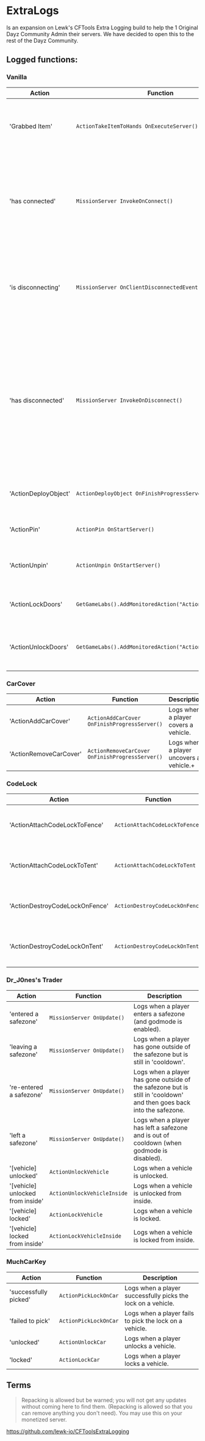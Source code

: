 # ExtraLogs
Is an expansion on Lewk's CFTools Extra Logging build to help the 1 Original Dayz Community Admin their servers.
We have decided to open this to the rest of the Dayz Community.

## Logged functions:

### Vanilla
Action | Function| Config Options | Description
-|-|-|-
'Grabbed Item' | `ActionTakeItemToHands OnExecuteServer()` | Logs when a player drags or holds F on an item. Items watched can be configured or disabled via the Config.json file.
'has connected' | `MissionServer InvokeOnConnect()` | Logs when a player has finished connecting. CFTools' default log will be when a player initiates joining (so they're in the loading screen). This log fires when the player has finished loading.
'is disconnecting' | `MissionServer OnClientDisconnectedEvent()` | Logs when a player starts disconnecting (if they press escape > exit). If the player presses ALT+F4, then this message will appear followed by a 'left' message.
'has disconnected' | `MissionServer InvokeOnDisconnect()` | Logs when a player has waited through the log out time and disconected. If a player presses alt+f4 after they have started disconnecting, you will not see this log. Note: This log will be when the player has disconnected from the server, CFTools's default "left" message will occur when their character has been despawned.
'ActionDeployObject' | `ActionDeployObject OnFinishProgressServer()` |Logs whenever the `ActionDeployObject` function is used (ie. Expansion Satchels).
'ActionPin' | `ActionPin OnStartServer()` | Logs whenever the `ActionPin` function is used (ie: a grenade is pinned).
'ActionUnpin' | `ActionUnpin OnStartServer()` | Logs whenever the `ActionUnpin` function is used (ie. a grenade is unpinned).
'ActionLockDoors' | `GetGameLabs().AddMonitoredAction("ActionLockDoors");` | Logs whenever the `ActionLockDoors` function is used (ie. locking a door with a lockpick).
'ActionUnlockDoors' | `GetGameLabs().AddMonitoredAction("ActionUnlockDoors");` | Logs whenever the `ActionUnlockDoors` function is used (ie. unlocking a door with a lockpick).

### CarCover
Action | Function | Description
-|-|-
'ActionAddCarCover' | `ActionAddCarCover OnFinishProgressServer()` | Logs when a player covers a vehicle.
'ActionRemoveCarCover' | `ActionRemoveCarCover OnFinishProgressServer()` | Logs when a player uncovers a vehicle.+

### CodeLock
Action | Function | Description
-|-|-
'ActionAttachCodeLockToFence' | `ActionAttachCodeLockToFence` | Logs when a player attaches a codelock to a fence.
'ActionAttachCodeLockToTent' | `ActionAttachCodeLockToTent` | Logs when a player attaches a codelock to a tent.
'ActionDestroyCodeLockOnFence' | `ActionDestroyCodeLockOnFence` | Logs when a player damages a codelock on a fence.
'ActionDestroyCodeLockOnTent' | `ActionDestroyCodeLockOnTent` | Logs when a player damages a codelock on a tent.

### Dr_J0nes's Trader
Action | Function | Description
-|-|-
'entered a safezone' | `MissionServer OnUpdate()` | Logs when a player enters a safezone (and godmode is enabled).
'leaving a safezone' | `MissionServer OnUpdate()` | Logs when a player has gone outside of the safezone but is still in 'cooldown'.
're-entered a safezone' | `MissionServer OnUpdate()` | Logs when a player has gone outside of the safezone but is still in 'cooldown' and then goes back into the safezone.
'left a safezone' | `MissionServer OnUpdate()` | Logs when a player has left a safezone and is out of cooldown (when godmode is disabled).
'[vehicle] unlocked' | `ActionUnlockVehicle` | Logs when a vehicle is unlocked.
'[vehicle] unlocked from inside' | `ActionUnlockVehicleInside` | Logs when a vehicle is unlocked from inside.
'[vehicle] locked' | `ActionLockVehicle` | Logs when a vehicle is locked.
'[vehicle] locked from inside' | `ActionLockVehicleInside` | Logs when a vehicle is locked from inside.

### MuchCarKey
Action | Function | Description
-|-|-
'successfully picked' | `ActionPickLockOnCar` | Logs when a player successfully picks the lock on a vehicle.
'failed to pick' | `ActionPickLockOnCar` | Logs when a player fails to pick the lock on a vehicle.
'unlocked' | `ActionUnlockCar` | Logs when a player unlocks a vehicle.
'locked' | `ActionLockCar` | Logs when a player locks a vehicle.


## Terms
> Repacking is allowed but be warned; you will not get any updates without coming here to find them.
> (Repacking is allowed so that you can remove anything you don't need).
> You may use this on your monetized server.

https://github.com/lewk-io/CFToolsExtraLogging
